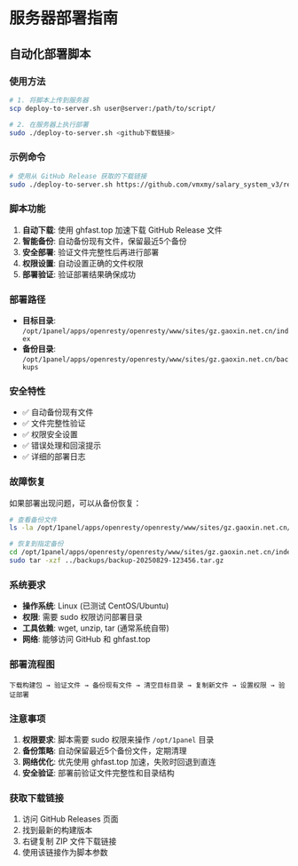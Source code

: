 # 服务器部署指南

## 自动化部署脚本

### 使用方法

```bash
# 1. 将脚本上传到服务器
scp deploy-to-server.sh user@server:/path/to/script/

# 2. 在服务器上执行部署
sudo ./deploy-to-server.sh <github下载链接>
```

### 示例命令

```bash
# 使用从 GitHub Release 获取的下载链接
sudo ./deploy-to-server.sh https://github.com/vmxmy/salary_system_v3/releases/download/build-20250829-024446/salary-system-v3-build-20250829-024446.zip
```

### 脚本功能

1. **自动下载**: 使用 ghfast.top 加速下载 GitHub Release 文件
2. **智能备份**: 自动备份现有文件，保留最近5个备份
3. **安全部署**: 验证文件完整性后再进行部署
4. **权限设置**: 自动设置正确的文件权限
5. **部署验证**: 验证部署结果确保成功

### 部署路径

- **目标目录**: `/opt/1panel/apps/openresty/openresty/www/sites/gz.gaoxin.net.cn/index`
- **备份目录**: `/opt/1panel/apps/openresty/openresty/www/sites/gz.gaoxin.net.cn/backups`

### 安全特性

- ✅ 自动备份现有文件
- ✅ 文件完整性验证
- ✅ 权限安全设置
- ✅ 错误处理和回滚提示
- ✅ 详细的部署日志

### 故障恢复

如果部署出现问题，可以从备份恢复：

```bash
# 查看备份文件
ls -la /opt/1panel/apps/openresty/openresty/www/sites/gz.gaoxin.net.cn/backups

# 恢复到指定备份
cd /opt/1panel/apps/openresty/openresty/www/sites/gz.gaoxin.net.cn/index
sudo tar -xzf ../backups/backup-20250829-123456.tar.gz
```

### 系统要求

- **操作系统**: Linux (已测试 CentOS/Ubuntu)
- **权限**: 需要 sudo 权限访问部署目录
- **工具依赖**: wget, unzip, tar (通常系统自带)
- **网络**: 能够访问 GitHub 和 ghfast.top

### 部署流程图

```
下载构建包 → 验证文件 → 备份现有文件 → 清空目标目录 → 复制新文件 → 设置权限 → 验证部署
```

### 注意事项

1. **权限要求**: 脚本需要 sudo 权限来操作 `/opt/1panel` 目录
2. **备份策略**: 自动保留最近5个备份文件，定期清理
3. **网络优化**: 优先使用 ghfast.top 加速，失败时回退到直连
4. **安全验证**: 部署前验证文件完整性和目录结构

### 获取下载链接

1. 访问 GitHub Releases 页面
2. 找到最新的构建版本
3. 右键复制 ZIP 文件下载链接
4. 使用该链接作为脚本参数